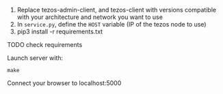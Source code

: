 1. Replace tezos-admin-client, and tezos-client
   with versions compatible with your architecture and network you
   want to use
2. In `service.py`, define the `HOST` variable (IP of the tezos node to use)
3. pip3 install -r requirements.txt

TODO check requirements

Launch server with:

    make

Connect your browser to localhost:5000




